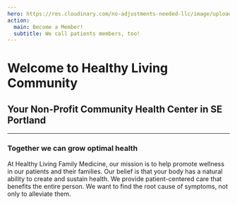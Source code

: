 ```yaml
---
hero: https://res.cloudinary.com/no-adjustments-needed-llc/image/upload/w_1700,c_scale/v1598891063/IMG_3197_tebbix.jpg
action:
  main: Become a Member!
  subtitle: We call patients members, too!
---
```


# Welcome to Healthy Living Community

## Your Non-Profit Community Health Center in SE Portland

<div class="py-5"></div><hr />

### Together we can grow optimal health

At Healthy Living Family Medicine, our mission is to help promote wellness in our patients and their families. Our belief is that your body has a natural ability to create and sustain health. We provide patient-centered care that benefits the entire person. We want to find the root cause of symptoms, not only to alleviate them.
